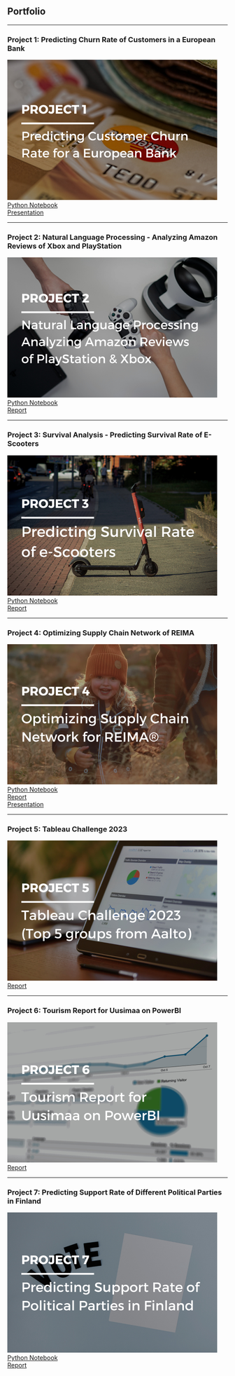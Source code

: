 ## Portfolio

---

### Project 1: Predicting Churn Rate of Customers in a European Bank

<img src="images/1.png?raw=true"/> <br>
[Python Notebook](https://nbviewer.org/urls/pattrickkk.github.io/python/Project1.ipynb) <br>
[Presentation](/pdf/Project1_Presentation.pdf) <br>

---
### Project 2: Natural Language Processing - Analyzing Amazon Reviews of Xbox and PlayStation

<img src="images/2.png?raw=true"/><br>
[Python Notebook](https://nbviewer.org/urls/pattrickkk.github.io/python/Project2.ipynb) <br>
[Report](/pdf/Project2_Report.pdf) <br>

---
### Project 3: Survival Analysis - Predicting Survival Rate of E-Scooters

<img src="images/3.png?raw=true"/> <br>
[Python Notebook](https://nbviewer.org/urls/pattrickkk.github.io/python/Project3.ipynb) <br>
[Report](/pdf/Project3_Report.pdf) <br>

---
### Project 4: Optimizing Supply Chain Network of REIMA

<img src="images/4.png?raw=true"/> <br>
[Python Notebook](https://nbviewer.org/urls/pattrickkk.github.io/python/Project4.ipynb) <br>
[Report](/pdf/Project4_Report.pdf) <br>
[Presentation](/pdf/Project4_Presentation.pdf) <br>

---
### Project 5: Tableau Challenge 2023

<img src="images/5.png?raw=true"/><br>
[Report](/pdf/Project5_Presentation.pdf) <br>

---
### Project 6: Tourism Report for Uusimaa on PowerBI

<img src="images/6.png?raw=true"/><br>
[Report](/pdf/Project6_Presentation.pdf) <br>

---
### Project 7: Predicting Support Rate of Different Political Parties in Finland

<img src="images/7.png?raw=true"/><br>
[Python Notebook](https://nbviewer.org/urls/pattrickkk.github.io/python/Project7.ipynb) <br>
[Report](/pdf/Project7_Presentation.pdf) <br>

